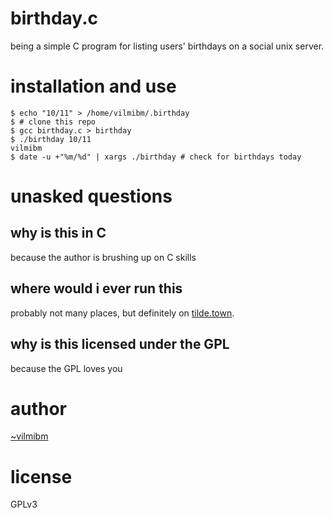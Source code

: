 # birthday.c

being a simple C program for listing users' birthdays on a social unix server.

# installation and use

    $ echo "10/11" > /home/vilmibm/.birthday
    $ # clone this repo
    $ gcc birthday.c > birthday
    $ ./birthday 10/11
    vilmibm
    $ date -u +"%m/%d" | xargs ./birthday # check for birthdays today
    

# unasked questions

## why is this in C

because the author is brushing up on C skills

## where would i ever run this

probably not many places, but definitely on [tilde.town](https://tilde.town).

## why is this licensed under the GPL

because the GPL loves you

# author

[~vilmibm](https://tilde.town/~vilmibm)

# license

GPLv3
